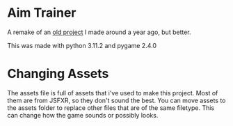 # Aim Trainer

A remake of an [old project](https://github.com/7projected/shittyAssDumbAssStupidAssReactionTimeTrainer/blob/master/shittyAssDumbAssStupidAssReactionTimeTrainer.zip) I made around a year ago, but better.

This was made with python 3.11.2 and pygame 2.4.0


# Changing Assets

The assets file is full of assets that i've used to make this project. 
Most of them are from JSFXR, so they don't sound the best.
You can move assets to the assets folder to replace other files that are of the same filetype.
This can change how the game sounds or possibly looks.